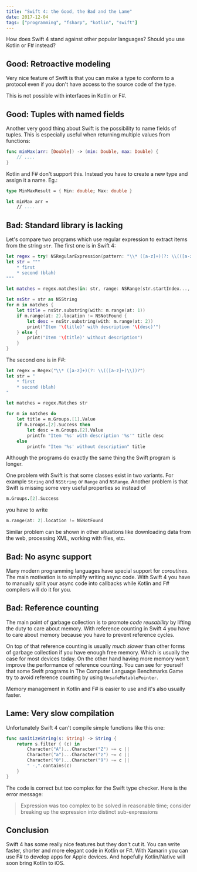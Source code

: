 ```yaml
---
title: "Swift 4: the Good, the Bad and the Lame"
date: 2017-12-04
tags: ["programming", "fsharp", "kotlin", "swift"]
---
```

How does Swift 4 stand against other popular languages? Should you use Kotlin or F# instead?

## Good: Retroactive modeling

Very nice feature of Swift is that you can make a type to conform to a protocol even if you don't have access to the source code of the type.

This is not possible with interfaces in Kotlin or F#.

## Good: Tuples with named fields

Another very good thing about Swift is the possibility to name fields of tuples. This is especially useful when returning multiple values from functions:

```swift
func minMax(arr: [Double]) -> (min: Double, max: Double) {
    // ....
}
```

Kotlin and F# don't support this. Instead you have to create a new type
and assign it a name. Eg.:

```fsharp
type MinMaxResult = { Min: double; Max: double }

let minMax arr =
    // ....
```

## Bad: Standard library is lacking

Let's compare two programs which use regular expression to extract items from the string `str`. The first one is in Swift 4:

```swift
let regex = try! NSRegularExpression(pattern: "\\* ([a-z]+)(?: \\(([a-z]+)\\))?")
let str = """
    * first
    * second (blah)
"""

let matches = regex.matches(in: str, range: NSRange(str.startIndex..., in: str))

let nsStr = str as NSString
for m in matches {
    let title = nsStr.substring(with: m.range(at: 1))
    if m.range(at: 2).location != NSNotFound {
        let desc = nsStr.substring(with: m.range(at: 2))
        print("Item '\(title)' with description '\(desc)'")
    } else {
        print("Item '\(title)' without description")
    }
}
```

The second one is in F#:

```fsharp
let regex = Regex("\\* ([a-z]+)(?: \\(([a-z]+)\\))?")
let str = "
    * first
    * second (blah)
"

let matches = regex.Matches str

for m in matches do
    let title = m.Groups.[1].Value
    if m.Groups.[2].Success then
        let desc = m.Groups.[2].Value
        printfn "Item '%s' with description '%s'" title desc
    else
        printfn "Item '%s' without description" title
```

Although the programs do exactly the same thing the Swift program is longer.

One problem with Swift is that some classes exist in two variants. For example `String` and `NSString` or `Range` and `NSRange`. Another problem is that Swift is missing some very useful properties so instead of

```fsharp
m.Groups.[2].Success
```

you have to write

```swift
m.range(at: 2).location != NSNotFound
```

Similar problem can be shown in other situations like downloading data from the web, processing XML, working with files, etc.

## Bad: No async support

Many modern programming languages have special support for *coroutines*. The main motivation is to simplify writing async code. With Swift 4 you have to manually split your async code into callbacks while Kotlin and F# compilers will do it for you.

## Bad: Reference counting

The main point of garbage collection is to promote *code reusability* by lifting the duty to care about memory. With reference counting in Swift 4 you have to care about memory because you have to prevent reference cycles.

On top of that reference counting is usually *much slower* than other forms of garbage collection if you have enough free memory. Which is usually the case for most devices today. On the other hand having more memory won't improve the performance of reference counting. You can see for yourself that some Swift programs in The Computer Language Benchmarks Game try to avoid reference counting by using `UnsafeMutablePointer`.

Memory management in Kotlin and F# is easier to use and it's also usually faster.

## Lame: Very slow compilation

Unfortunately Swift 4 can't compile simple functions like this one:

```swift
func sanitizeString(s: String) -> String {
    return s.filter { (c) in
        Character("A")...Character("Z") ~= c ||
        Character("a")...Character("z") ~= c ||
        Character("0")...Character("9") ~= c ||
        " -,".contains(c)
    }
}
```

The code is correct but too complex for the Swift type checker. Here is the error message:

> Expression was too complex to be solved in reasonable time; consider breaking up the expression into distinct sub-expressions

## Conclusion

Swift 4 has some really nice features but they don't cut it. You can write faster, shorter and more elegant code in Kotlin or F#. With Xamarin you can use F# to develop apps for Apple devices. And hopefully Kotlin/Native will soon bring Kotlin to iOS.
